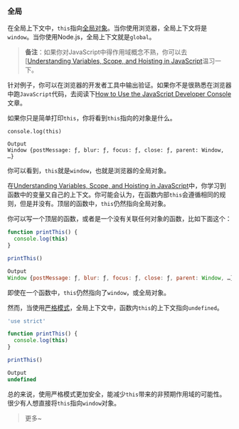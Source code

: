 ### 全局

在全局上下文中，`this`指向[全局对象](https://developer.mozilla.org/en-US/docs/Glossary/Global_object)。当你使用浏览器，全局上下文将是`window`。当你使用Node.js，全局上下文就是`global`。



> **备注**：如果你对JavaScript中得作用域概念不熟，你可以去[[Understanding Variables, Scope, and Hoisting in JavaScript](https://www.digitalocean.com/community/tutorials/understanding-variables-scope-hoisting-in-javascript)温习一下。

针对例子，你可以在浏览器的开发者工具中输出验证。如果你不是很熟悉在浏览器中跑`JavaScript`代码，去阅读下[How to Use the JavaScript Developer Console](https://www.digitalocean.com/community/tutorials/how-to-use-the-javascript-developer-console) 文章。

如果你只是简单打印`this`，你将看到`this`指向的对象是什么。



```javasc
console.log(this)
```

```javasc
Output
Window {postMessage: ƒ, blur: ƒ, focus: ƒ, close: ƒ, parent: Window, …}
```

你可以看到，`this`就是`window`，也就是浏览器的全局对象。

在[Understanding Variables, Scope, and Hoisting in JavaScript](https://www.digitalocean.com/community/tutorials/understanding-variables-scope-hoisting-in-javascript)中，你学习到函数中的变量又自己的上下文。你可能会认为，在函数内部`this`会遵循相同的规则，但是并没有。顶层的函数中，`this`仍然指向全局对象。

你可以写一个顶层的函数，或者是一个没有关联任何对象的函数，比如下面这个：

```javascript
function printThis() {
  console.log(this)
}

printThis()
```

```javascript
Output
Window {postMessage: ƒ, blur: ƒ, focus: ƒ, close: ƒ, parent: Window, …}
```

即使在一个函数中，`this`仍然指向了`window`，或全局对象。

然而，当使用[严格模式](https://developer.mozilla.org/en-US/docs/Web/JavaScript/Reference/Strict_mode)，全局上下文中，函数内`this`的上下文指向`undefined`。

```javascript
'use strict'

function printThis() {
  console.log(this)
}

printThis()
```

```javascript
Output
undefined
```

总的来说，使用严格模式更加安全，能减少`this`带来的非预期作用域的可能性。很少有人想直接将`this`指向`window`对象。

> 更多~















